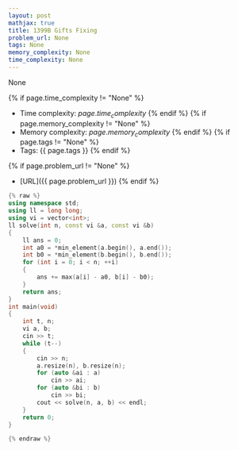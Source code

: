 ```yaml
---
layout: post
mathjax: true
title: 1399B Gifts Fixing
problem_url: None
tags: None
memory_complexity: None
time_complexity: None
---
```


None


{% if page.time_complexity != "None" %}
- Time complexity: ${{ page.time_complexity }}$
{% endif %}
{% if page.memory_complexity != "None" %}
- Memory complexity: ${{ page.memory_complexity }}$
{% endif %}
{% if page.tags != "None" %}
- Tags: {{ page.tags }}
{% endif %}

{% if page.problem_url != "None" %}
- [URL]({{ page.problem_url }})
{% endif %}

```cpp
{% raw %}
using namespace std;
using ll = long long;
using vi = vector<int>;
ll solve(int n, const vi &a, const vi &b)
{
    ll ans = 0;
    int a0 = *min_element(a.begin(), a.end());
    int b0 = *min_element(b.begin(), b.end());
    for (int i = 0; i < n; ++i)
    {
        ans += max(a[i] - a0, b[i] - b0);
    }
    return ans;
}
int main(void)
{
    int t, n;
    vi a, b;
    cin >> t;
    while (t--)
    {
        cin >> n;
        a.resize(n), b.resize(n);
        for (auto &ai : a)
            cin >> ai;
        for (auto &bi : b)
            cin >> bi;
        cout << solve(n, a, b) << endl;
    }
    return 0;
}

{% endraw %}
```